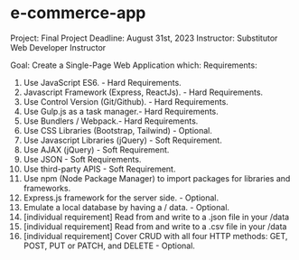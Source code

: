# e-commerce-app

Project: Final Project
Deadline: August 31st, 2023
Instructor: Substitutor Web Developer Instructor

Goal: Create a Single-Page Web Application which:
Requirements:
1. Use JavaScript ES6. - Hard Requirements.
2. Javascript Framework (Express, ReactJs). - Hard Requirements.
3. Use Control Version (Git/Github). - Hard Requirements.
4. Use Gulp.js as a task manager.- Hard Requirements.
5. Use Bundlers / Webpack.- Hard Requirements.
6. Use CSS Libraries (Bootstrap, Tailwind) - Optional.
7. Use Javascript Libraries (jQuery) - Soft Requirement.
8. Use AJAX (jQuery) - Soft Requirement.
9. Use JSON - Soft Requirements.
10. Use third-party APIS - Soft Requirement.
11. Use npm (Node Package Manager) to import packages for libraries and
frameworks.
12. Express.js framework for the server side. - Optional.
13. Emulate a local database by having a / data. - Optional.
14. [individual requirement] Read from and write to a .json file in your /data
15. [individual requirement] Read from and write to a .csv file in your /data
16. [individual requirement] Cover CRUD with all four HTTP methods: GET,
POST, PUT or PATCH, and DELETE - Optional.